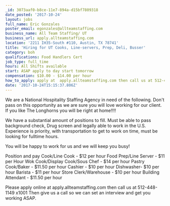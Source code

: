 ```yaml
---
_id: 3073aaf0-b8ce-11e7-894a-d15bf7809318
date_posted: '2017-10-24'
layout: jobs
full_name: Eric Gonzales
poster_email: egonzales@allteamstaffing.com
business_name: All Team Staffing/ UT
business_url: apply.allteamstaffing.com
location: '2211 IH35-South #110, Austin, TX 78741'
title: 'Hiring for UT Cooks, Line-servers, Prep, Deli, Busser'
category: boh
qualifications: Food Handlers Cert
job_type: full_time
hours: All Shifts available
start: ASAP apply to day start tomorrow
compensation: $10.00 - $14.00 per hour
how_to_apply: apply at  apply.allteamstaffing.com then call us at 512-448-1149 X1001
date: '2017-10-24T15:15:37.806Z'
---
```

We are a National Hospitality Staffing Agency in need of the following. Don't pass on this opportunity as we are sure you will love working for our client. If you like The Longhorns you will be right at home!!!!

We have a substantial amount of positions to fill. Must be able to pass background check, Drug screen and legally able to work in the U.S. 
Experience is priority, with transportation to get to work on time, must be looking for fulltime hours. 

You will be happy to work for us and we will keep you busy!

Position and pay
Cook/Line Cook - $12 per hour
Food Prep/Line Server - $11 per Hour
Wok Cook/Display Cook/Sous Chef - $14 per hour
Pastry Cook/Baker - $11.50 per hour
Cashier - $10 per hour
Dishwasher- $10 per hour
Barista - $11 per hour
Store Clerk/Warehouse - $10 per hour
Building Attendant - $11.50 per hour

Please apply online at apply.allteamstaffing.com then call us at 512-448-1149 x1001
Then give us a call so we can set an interview and get you working ASAP.

